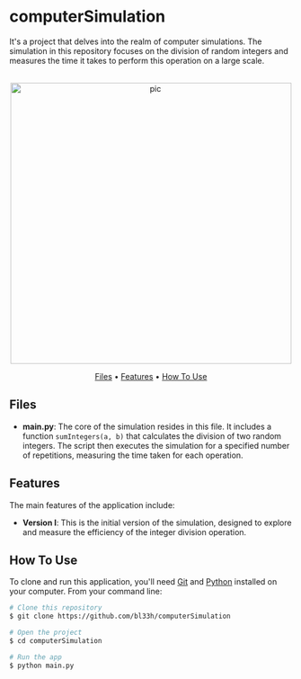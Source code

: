 # computerSimulation
It's a project that delves into the realm of computer simulations. The simulation in this repository focuses on the division of random integers and measures the time it takes to perform this operation on a large scale.

<p align="center">
  <br>
  <img src="https://media.giphy.com/media/citBl9yPwnUOs/giphy.gif" alt="pic" width="500">
  <br>
</p>

<p align="center">
  <a href="#Files">Files</a> •
  <a href="#Features">Features</a> •
  <a href="#how-to-use">How To Use</a>
</p>

## Files
- **main.py**: The core of the simulation resides in this file. It includes a function `sumIntegers(a, b)` that calculates the division of two random integers. The script then executes the simulation for a specified number of repetitions, measuring the time taken for each operation.

## Features
The main features of the application include:

- **Version I**: This is the initial version of the simulation, designed to explore and measure the efficiency of the integer division operation.

## How To Use
To clone and run this application, you'll need [Git](https://git-scm.com) and [Python](https://www.python.org/downloads/) installed on your computer. From your command line:

```bash
# Clone this repository
$ git clone https://github.com/bl33h/computerSimulation

# Open the project
$ cd computerSimulation

# Run the app
$ python main.py
